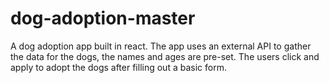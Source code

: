 # dog-adoption-master
 A dog adoption app built in react.
 The app uses an external API to gather the data for the dogs, the names and ages are pre-set.
 The users click and apply to adopt the dogs after filling out a basic form.
